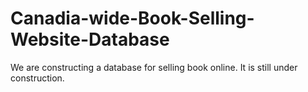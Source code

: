 # Canadia-wide-Book-Selling-Website-Database

<p>We are constructing a database for selling book online. It is still under construction.</p>
